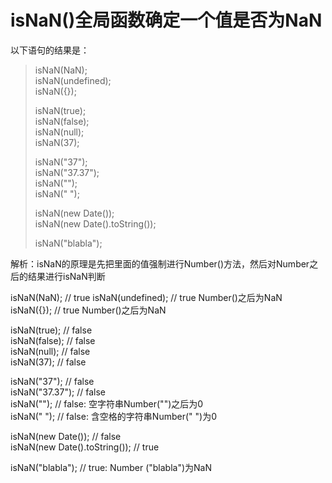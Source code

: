 # isNaN()全局函数确定一个值是否为NaN

以下语句的结果是：  
> isNaN(NaN);  
> isNaN(undefined);  
> isNaN({}); 
>
> isNaN(true);    
> isNaN(false);   
> isNaN(null);  
> isNaN(37);  
>
> isNaN("37");  
> isNaN("37.37");  
> isNaN("");  
> isNaN(" "); 
>
> isNaN(new Date());  
> isNaN(new Date().toString());  
>
> isNaN("blabla");  

解析：isNaN的原理是先把里面的值强制进行Number()方法，然后对Number之后的结果进行isNaN判断  

isNaN(NaN); // true
isNaN(undefined); // true Number()之后为NaN  
isNaN({}); // true Number()之后为NaN  

isNaN(true); // false  
isNaN(false); // false  
isNaN(null); // false  
isNaN(37); // false  

isNaN("37"); // false  
isNaN("37.37"); // false  
isNaN(""); // false: 空字符串Number("")之后为0  
isNaN(" "); // false: 含空格的字符串Number(" ")为0  

isNaN(new Date()); // false  
isNaN(new Date().toString()); // true  

isNaN("blabla"); // true: Number ("blabla")为NaN  